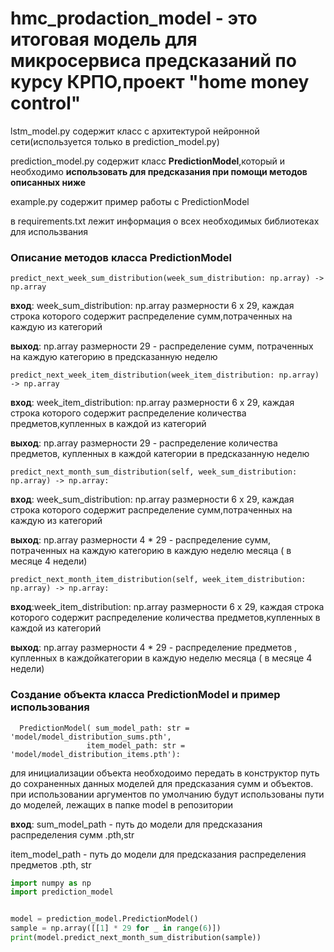 # hmc_prodaction_model - это итоговая модель для микросервиса предсказаний по курсу КРПО,проект "home money control"

lstm_model.py содержит класс с архитектурой нейронной сети(используется только в prediction_model.py)

prediction_model.py содержит класс **PredictionModel**,который и необходимо **использовать для предсказания при помощи
методов описанных ниже**

example.py  содержит пример работы с PredictionModel

в requirements.txt лежит информация о всех необходимых библиотеках для использвания 


### Описание методов класса PredictionModel



```
predict_next_week_sum_distribution(week_sum_distribution: np.array) -> np.array
```

**вход**: week_sum_distribution: np.array размерности 6 x 29, каждая строка которого содержит распределение
сумм,потраченных на каждую из категорий

**выход**: np.array размерности 29 - распределение сумм, потраченных на каждую категорию в предсказанную неделю

```
predict_next_week_item_distribution(week_item_distribution: np.array) -> np.array
```

**вход**: week_item_distribution: np.array размерности 6 x 29, каждая строка которого содержит распределение количества
предметов,купленных в каждой из категорий

**выход**: np.array размерности 29 - распределение количества предметов, купленных в каждой категории в предсказанную
неделю

```
predict_next_month_sum_distribution(self, week_sum_distribution: np.array) -> np.array:
```

**вход**: week_sum_distribution: np.array размерности 6 x 29, каждая строка которого содержит распределение
сумм,потраченных на каждую из категорий

**выход**: np.array размерности 4 * 29 - распределение сумм, потраченных на каждую категорию в каждую неделю месяца ( в
месяце 4 недели)

```
predict_next_month_item_distribution(self, week_item_distribution: np.array) -> np.array:
```
**вход**:week_item_distribution: np.array размерности 6 x 29, каждая строка которого содержит распределение количества
предметов,купленных в каждой из категорий

**выход**: np.array размерности 4 * 29 - распределение предметов , купленных в  каждойкатегории в каждую неделю месяца ( в
месяце 4 недели)


### Создание объекта класса PredictionModel и пример использования

```
  PredictionModel( sum_model_path: str = 'model/model_distribution_sums.pth',
                 item_model_path: str = 'model/model_distribution_items.pth'):
```

для инициализации объекта необходоимо передать в конструктор путь до  сохраненных данных моделей для предсказания сумм и объектов.
при использовании аргументов по умолчанию  будут использованы  пути до моделей, лежащих в папке model в репозитории

**вход**: sum_model_path - путь до модели для предсказания распределения сумм .pth,str

item_model_path - путь до модели для предсказания распределения предметов .pth, str

```python
import numpy as np
import prediction_model


model = prediction_model.PredictionModel()
sample = np.array([[1] * 29 for _ in range(6)])
print(model.predict_next_month_sum_distribution(sample))
```